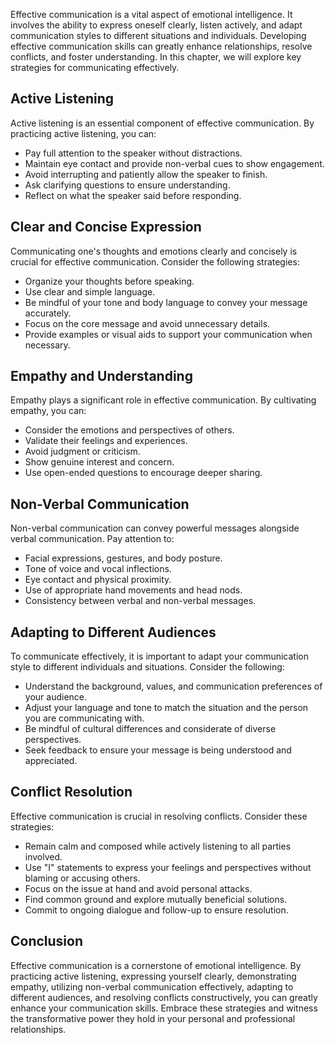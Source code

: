 
Effective communication is a vital aspect of emotional intelligence. It involves the ability to express oneself clearly, listen actively, and adapt communication styles to different situations and individuals. Developing effective communication skills can greatly enhance relationships, resolve conflicts, and foster understanding. In this chapter, we will explore key strategies for communicating effectively.

Active Listening
----------------

Active listening is an essential component of effective communication. By practicing active listening, you can:

* Pay full attention to the speaker without distractions.
* Maintain eye contact and provide non-verbal cues to show engagement.
* Avoid interrupting and patiently allow the speaker to finish.
* Ask clarifying questions to ensure understanding.
* Reflect on what the speaker said before responding.

Clear and Concise Expression
----------------------------

Communicating one's thoughts and emotions clearly and concisely is crucial for effective communication. Consider the following strategies:

* Organize your thoughts before speaking.
* Use clear and simple language.
* Be mindful of your tone and body language to convey your message accurately.
* Focus on the core message and avoid unnecessary details.
* Provide examples or visual aids to support your communication when necessary.

Empathy and Understanding
-------------------------

Empathy plays a significant role in effective communication. By cultivating empathy, you can:

* Consider the emotions and perspectives of others.
* Validate their feelings and experiences.
* Avoid judgment or criticism.
* Show genuine interest and concern.
* Use open-ended questions to encourage deeper sharing.

Non-Verbal Communication
------------------------

Non-verbal communication can convey powerful messages alongside verbal communication. Pay attention to:

* Facial expressions, gestures, and body posture.
* Tone of voice and vocal inflections.
* Eye contact and physical proximity.
* Use of appropriate hand movements and head nods.
* Consistency between verbal and non-verbal messages.

Adapting to Different Audiences
-------------------------------

To communicate effectively, it is important to adapt your communication style to different individuals and situations. Consider the following:

* Understand the background, values, and communication preferences of your audience.
* Adjust your language and tone to match the situation and the person you are communicating with.
* Be mindful of cultural differences and considerate of diverse perspectives.
* Seek feedback to ensure your message is being understood and appreciated.

Conflict Resolution
-------------------

Effective communication is crucial in resolving conflicts. Consider these strategies:

* Remain calm and composed while actively listening to all parties involved.
* Use "I" statements to express your feelings and perspectives without blaming or accusing others.
* Focus on the issue at hand and avoid personal attacks.
* Find common ground and explore mutually beneficial solutions.
* Commit to ongoing dialogue and follow-up to ensure resolution.

Conclusion
----------

Effective communication is a cornerstone of emotional intelligence. By practicing active listening, expressing yourself clearly, demonstrating empathy, utilizing non-verbal communication effectively, adapting to different audiences, and resolving conflicts constructively, you can greatly enhance your communication skills. Embrace these strategies and witness the transformative power they hold in your personal and professional relationships.

